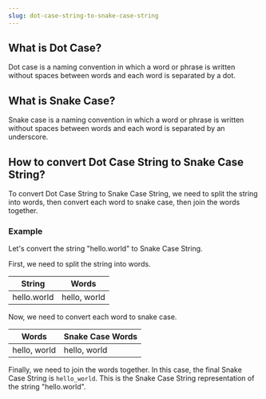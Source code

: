 ```yaml
---
slug: dot-case-string-to-snake-case-string
---
```


## What is Dot Case?

Dot case is a naming convention in which a word or phrase is written without spaces between words and each word is separated by a dot.

## What is Snake Case?

Snake case is a naming convention in which a word or phrase is written without spaces between words and each word is separated by an underscore.

## How to convert Dot Case String to Snake Case String?

To convert Dot Case String to Snake Case String, we need to split the string into words, then convert each word to snake case, then join the words together.

### Example

Let's convert the string "hello.world" to Snake Case String.

First, we need to split the string into words.

| String      | Words        |
| ----------- | ------------ |
| hello.world | hello, world |

Now, we need to convert each word to snake case.

| Words        | Snake Case Words |
| ------------ | ---------------- |
| hello, world | hello, world     |

Finally, we need to join the words together. In this case, the final Snake Case String is `hello_world`. This is the Snake Case String representation of the string "hello.world".

